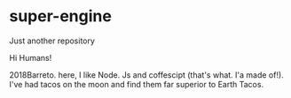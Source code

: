 # super-engine
Just another repository



Hi Humans!

2018Barreto. here, I like Node. Js and coffescipt (that's what. I'a made of!).
I've had tacos on the moon and find them far superior to Earth Tacos.
